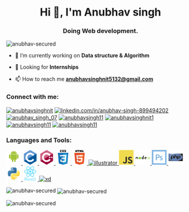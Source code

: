 <h1 align="center">Hi 👋, I'm Anubhav singh</h1>
<h3 align="center">Doing Web development.</h3>

<p align="left"> <img src="https://komarev.com/ghpvc/?username=anubhav-secured&label=Profile%20views&color=0e75b6&style=flat" alt="anubhav-secured" /> </p>

- 🔭 I’m currently working on **Data structure & Algorithm**

- 👯 Looking for **Internships** 

- 📫 How to reach me **anubhavsinghnit5132@gmail.com**

<h3 align="left">Connect with me:</h3>
<p align="left">
<a href="https://twitter.com/anubhavsinghnit" target="blank"><img align="center" src="https://raw.githubusercontent.com/rahuldkjain/github-profile-readme-generator/master/src/images/icons/Social/twitter.svg" alt="anubhavsinghnit" height="30" width="40" /></a>
<a href="https://linkedin.com/in/linkedin.com/in/anubhav-singh-899494202" target="blank"><img align="center" src="https://raw.githubusercontent.com/rahuldkjain/github-profile-readme-generator/master/src/images/icons/Social/linked-in-alt.svg" alt="linkedin.com/in/anubhav-singh-899494202" height="30" width="40" /></a>
<a href="https://instagram.com/anubhav_singh_07" target="blank"><img align="center" src="https://raw.githubusercontent.com/rahuldkjain/github-profile-readme-generator/master/src/images/icons/Social/instagram.svg" alt="anubhav_singh_07" height="30" width="40" /></a>
<a href="https://www.codechef.com/users/anubhavsingh11" target="blank"><img align="center" src="https://cdn.jsdelivr.net/npm/simple-icons@3.1.0/icons/codechef.svg" alt="anubhavsingh11" height="30" width="40" /></a>
<a href="https://www.hackerrank.com/anubhavsinghnit1" target="blank"><img align="center" src="https://raw.githubusercontent.com/rahuldkjain/github-profile-readme-generator/master/src/images/icons/Social/hackerrank.svg" alt="anubhavsinghnit1" height="30" width="40" /></a>
<a href="https://codeforces.com/profile/anubhavsingh11" target="blank"><img align="center" src="https://raw.githubusercontent.com/rahuldkjain/github-profile-readme-generator/master/src/images/icons/Social/codeforces.svg" alt="anubhavsingh11" height="30" width="40" /></a>
<a href="https://www.leetcode.com/anubhavsingh11" target="blank"><img align="center" src="https://raw.githubusercontent.com/rahuldkjain/github-profile-readme-generator/master/src/images/icons/Social/leet-code.svg" alt="anubhavsingh11" height="30" width="40" /></a>
</p>

<h3 align="left">Languages and Tools:</h3>
<p align="left"> <a href="https://developer.android.com" target="_blank" rel="noreferrer"> <img src="https://raw.githubusercontent.com/devicons/devicon/master/icons/android/android-original-wordmark.svg" alt="android" width="40" height="40"/> </a> <a href="https://www.cprogramming.com/" target="_blank" rel="noreferrer"> <img src="https://raw.githubusercontent.com/devicons/devicon/master/icons/c/c-original.svg" alt="c" width="40" height="40"/> </a> <a href="https://www.w3schools.com/cpp/" target="_blank" rel="noreferrer"> <img src="https://raw.githubusercontent.com/devicons/devicon/master/icons/cplusplus/cplusplus-original.svg" alt="cplusplus" width="40" height="40"/> </a> <a href="https://www.w3schools.com/css/" target="_blank" rel="noreferrer"> <img src="https://raw.githubusercontent.com/devicons/devicon/master/icons/css3/css3-original-wordmark.svg" alt="css3" width="40" height="40"/> </a> <a href="https://www.w3.org/html/" target="_blank" rel="noreferrer"> <img src="https://raw.githubusercontent.com/devicons/devicon/master/icons/html5/html5-original-wordmark.svg" alt="html5" width="40" height="40"/> </a> <a href="https://www.adobe.com/in/products/illustrator.html" target="_blank" rel="noreferrer"> <img src="https://www.vectorlogo.zone/logos/adobe_illustrator/adobe_illustrator-icon.svg" alt="illustrator" width="40" height="40"/> </a> <a href="https://developer.mozilla.org/en-US/docs/Web/JavaScript" target="_blank" rel="noreferrer"> <img src="https://raw.githubusercontent.com/devicons/devicon/master/icons/javascript/javascript-original.svg" alt="javascript" width="40" height="40"/> </a> <a href="https://nodejs.org" target="_blank" rel="noreferrer"> <img src="https://raw.githubusercontent.com/devicons/devicon/master/icons/nodejs/nodejs-original-wordmark.svg" alt="nodejs" width="40" height="40"/> </a> <a href="https://www.photoshop.com/en" target="_blank" rel="noreferrer"> <img src="https://raw.githubusercontent.com/devicons/devicon/master/icons/photoshop/photoshop-line.svg" alt="photoshop" width="40" height="40"/> </a> <a href="https://www.php.net" target="_blank" rel="noreferrer"> <img src="https://raw.githubusercontent.com/devicons/devicon/master/icons/php/php-original.svg" alt="php" width="40" height="40"/> </a> <a href="https://www.python.org" target="_blank" rel="noreferrer"> <img src="https://raw.githubusercontent.com/devicons/devicon/master/icons/python/python-original.svg" alt="python" width="40" height="40"/> </a> <a href="https://reactjs.org/" target="_blank" rel="noreferrer"> <img src="https://raw.githubusercontent.com/devicons/devicon/master/icons/react/react-original-wordmark.svg" alt="react" width="40" height="40"/> </a> <a href="https://www.adobe.com/products/xd.html" target="_blank" rel="noreferrer"> <img src="https://cdn.worldvectorlogo.com/logos/adobe-xd.svg" alt="xd" width="40" height="40"/> </a> </p>

<p><img align="left" src="https://github-readme-stats.vercel.app/api/top-langs?username=anubhav-secured&show_icons=true&locale=en&layout=compact" alt="anubhav-secured" /></p>

<p>&nbsp;<img align="center" src="https://github-readme-stats.vercel.app/api?username=anubhav-secured&show_icons=true&locale=en" alt="anubhav-secured" /></p>

<p><img align="center" src="https://github-readme-streak-stats.herokuapp.com/?user=anubhav-secured&" alt="anubhav-secured" /></p>
